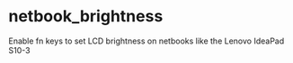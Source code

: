 netbook_brightness
==================

Enable fn keys to set LCD brightness on netbooks like the Lenovo IdeaPad S10-3
